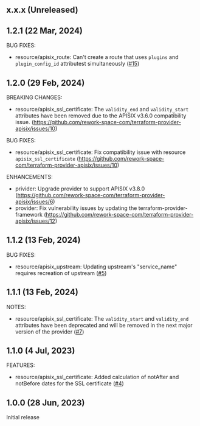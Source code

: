 ## x.x.x (Unreleased)

## 1.2.1 (22 Mar, 2024)

BUG FIXES:

- resource/apisix_route: Can't create a route that uses `plugins` and `plugin_config_id` attributest simultaneously ([#15](https://github.com/rework-space-com/terraform-provider-apisix/issues/15))

## 1.2.0 (29 Feb, 2024)

BREAKING CHANGES:

- resource/apisix_ssl_certificate: The `validity_end` and `validity_start` attributes have been removed due to the APISIX v3.6.0 compatibility issue. (https://github.com/rework-space-com/terraform-provider-apisix/issues/10)

BUG FIXES:

- resource/apisix_ssl_certificate: Fix compatibility issue with resource `apisix_ssl_certificate` (https://github.com/rework-space-com/terraform-provider-apisix/issues/10)

ENHANCEMENTS:

- privider: Upgrade provider to support APISIX v3.8.0 (https://github.com/rework-space-com/terraform-provider-apisix/issues/6)
- provider: Fix vulnerability issues by updating the terraform-provider-framework (https://github.com/rework-space-com/terraform-provider-apisix/issues/12)

## 1.1.2 (13 Feb, 2024)

BUG FIXES:

- resource/apisix_upstream: Updating upstream's "service_name" requires recreation of upstream ([#5](https://github.com/rework-space-com/terraform-provider-apisix/issues/5))

## 1.1.1 (13 Feb, 2024)

NOTES:

- resource/apisix_ssl_certificate: The `validity_start` and `validity_end` attributes have been deprecated and will be removed in the next major version of the provider ([#7](https://github.com/rework-space-com/terraform-provider-apisix/issues/7))

## 1.1.0 (4 Jul, 2023)

FEATURES:

- resource/apisix_ssl_certificate: Added calculation of notAfter and notBefore dates for the SSL certificate ([#4](https://github.com/rework-space-com/terraform-provider-apisix/pull/4))

## 1.0.0 (28 Jun, 2023)

Initial release
